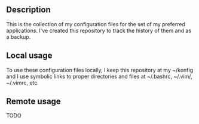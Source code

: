## Description
This is the collection of my configuration files for the set of my preferred applications. I've created this repository to track the history of them and as a backup.

## Local usage
To use these configuration files locally, I keep this repository at my ~/konfig and I use symbolic links to proper directories and files at ~/.bashrc, ~/.vim/, ~/.vimrc, etc.

## Remote usage
TODO

